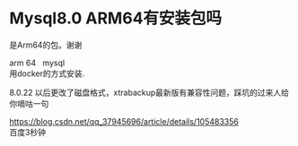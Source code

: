 # Mysql8.0  ARM64有安装包吗


是Arm64的包。谢谢

arm 64&nbsp; &nbsp;mysql<br />
用docker的方式安装.

8.0.22 以后更改了磁盘格式，xtrabackup最新版有兼容性问题，踩坑的过来人给你嘀咕一句

https://blog.csdn.net/qq_37945696/article/details/105483356<br />
百度3秒钟<img id="aimg_LQank" onclick="zoom(this, this.src, 0, 0, 0)" class="zoom" src="https://cdn.jsdelivr.net/gh/hishis/forum-master/public/images/patch.gif" onmouseover="img_onmouseoverfunc(this)" onload="thumbImg(this)" border="0" alt="" />
